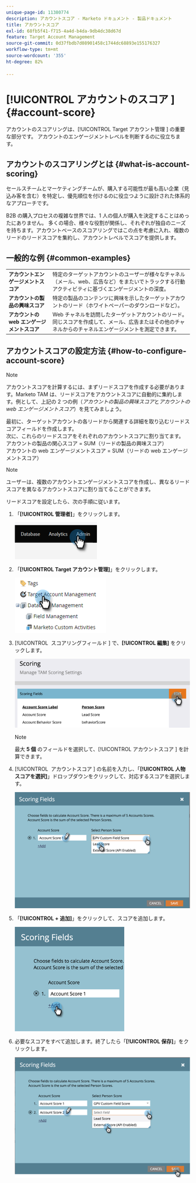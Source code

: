 ```yaml
---
unique-page-id: 11380774
description: アカウントスコア - Marketo ドキュメント - 製品ドキュメント
title: アカウントスコア
exl-id: 68fb5f41-f715-4a4d-b4da-9db4dc38d67d
feature: Target Account Management
source-git-commit: 0d37fbdb7d08901458c1744dc68893e155176327
workflow-type: tm+mt
source-wordcount: '355'
ht-degree: 82%

---
```


# [!UICONTROL &#x200B; アカウントのスコア &#x200B;] {#account-score}

アカウントのスコアリングは、[!UICONTROL Target アカウント管理 &#x200B;] の重要な部分です。 アカウントのエンゲージメントレベルを判断するのに役立ちます。

## アカウントのスコアリングとは {#what-is-account-scoring}

セールスチームとマーケティングチームが、購入する可能性が最も高い企業（見込み客を含む）を特定し、優先順位を付けるのに役立つように設計された体系的なアプローチです。

B2B の購入プロセスの複雑な世界では、1 人の個人が購入を決定することはめったにありません。 多くの場合、様々な役割が関係し、それぞれが独自のニーズを持ちます。アカウントベースのスコアリングではこの点を考慮に入れ、複数のリードのリードスコアを集約し、アカウントレベルでスコアを提供します。

## 一般的な例 {#common-examples}

<table> 
 <tbody>
  <tr>
   <td><strong>アカウントエンゲージメントスコア</strong></td> 
   <td>特定のターゲットアカウントのユーザーが様々なチャネル（メール、web、広告など）をまたいでトラックする行動アクティビティに基づくエンゲージメントの深度。</td>
  </tr>
  <tr>
   <td><strong>アカウントの製品の興味スコア</strong></td>
   <td>特定の製品のコンテンツに興味を示したターゲットアカウントのリード（ホワイトペーパーのダウンロードなど）。</td> 
  </tr>
  <tr>
   <td><strong>アカウントの web エンゲージメントスコア</strong></td>
   <td>Web チャネルを訪問したターゲットアカウントのリード。同じスコアを作成して、メール、広告またはその他のチャネルからのチャネルエンゲージメントを測定できます。</td> 
  </tr>
 </tbody>
</table>

## アカウントスコアの設定方法 {#how-to-configure-account-score}

>[!NOTE]
>
>アカウントスコアを計算するには、まずリードスコアを作成する必要があります。Marketo TAM は、リードスコアをアカウントスコアに自動的に集約します。例として、上記の 2 つの例（_アカウントの製品の興味スコア_&#x200B;と&#x200B;_アカウントの web エンゲージメントスコア_）を見てみましょう。
>
>最初に、ターゲットアカウントの各リードから関連する詳細を取り込むリードスコアフィールドを作成します。\
>次に、これらのリードスコアをそれぞれのアカウントスコアに割り当てます。\
>アカウントの製品の関心スコア = SUM（リードの製品の興味スコア）\
>アカウントの web エンゲージメントスコア = SUM（リードの web エンゲージメントスコア）

>[!NOTE]
>
>ユーザーは、複数のアカウントエンゲージメントスコアを作成し、異なるリードスコアを異なるアカウントスコアに割り当てることができます。

リードスコアを設定したら、次の手順に従います。

1. 「**[!UICONTROL 管理者]**」をクリックします。

   ![](assets/account-score-1.png)

1. 「**[!UICONTROL Target アカウント管理]**」をクリックします。

   ![](assets/account-score-2.png)

1. [!UICONTROL &#x200B; スコアリングフィールド &#x200B;] で、**[!UICONTROL 編集]** をクリックします。

   ![](assets/account-score-3.png)

   >[!NOTE]
   >
   >最大 **5 個** のフィールドを選択して、[!UICONTROL &#x200B; アカウントスコア &#x200B;] を計算できます。

1. [!UICONTROL &#x200B; アカウントスコア &#x200B;] の名前を入力し、「**[!UICONTROL 人物スコアを選択]**」ドロップダウンをクリックして、対応するスコアを選択します。

   ![](assets/account-score-4.png)

1. 「**[!UICONTROL + 追加]**」をクリックして、スコアを追加します。

   ![](assets/account-score-5.png)

1. 必要なスコアをすべて追加します。終了したら「**[!UICONTROL 保存]**」をクリックします。

   ![](assets/account-score-6.png)
